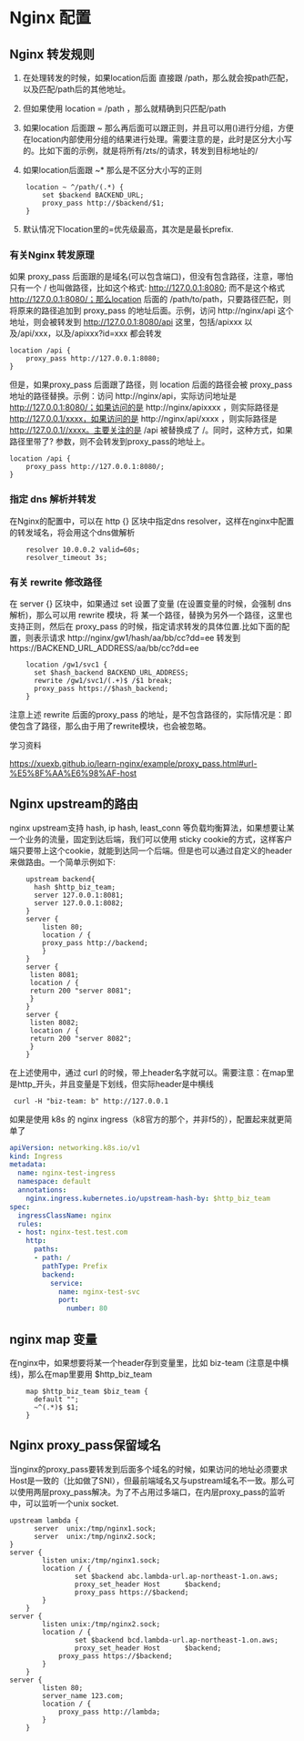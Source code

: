 # Nginx 配置

## Nginx 转发规则

1. 在处理转发的时候，如果location后面 直接跟 /path，那么就会按path匹配，以及匹配/path后的其他地址。

2. 但如果使用 location = /path ，那么就精确到只匹配/path
3. 如果location 后面跟 ~ 那么再后面可以跟正则，并且可以用()进行分组，方便在location内部使用分组的结果进行处理。需要注意的是，此时是区分大小写的。比如下面的示例，就是将所有/zts/的请求，转发到目标地址的/
4. 如果location后面跟 ~* 那么是不区分大小写的正则

```
	location ~ ^/path/(.*) {
		set $backend BACKEND_URL;
		proxy_pass http://$backend/$1;
	}

```
5. 默认情况下location里的=优先级最高，其次是是最长prefix.

### 有关Nginx 转发原理

如果 proxy_pass 后面跟的是域名(可以包含端口)，但没有包含路径，注意，哪怕只有一个 / 也叫做路径，比如这个格式: http://127.0.0.1:8080; 而不是这个格式 http://127.0.0.1:8080/；那么location 后面的 /path/to/path，只要路径匹配，则将原来的路径追加到 proxy_pass 的地址后面。示例，访问 http://nginx/api 这个地址，则会被转发到 http://127.0.0.1:8080/api 这里，包括/apixxx 以及/api/xxx，以及/apixxx?id=xxx 都会转发

```
location /api {
	proxy_pass http://127.0.0.1:8080;
}
```

但是，如果proxy_pass 后面跟了路径，则 location 后面的路径会被 proxy_pass 地址的路径替换。示例：访问 http://nginx/api，实际访问地址是 http://127.0.0.1:8080/；如果访问的是 http://nginx/apixxxx ，则实际路径是 http://127.0.0.1/xxxx，如果访问的是 http://nginx/api/xxxx ，则实际路径是 http://127.0.0.1//xxxx。主要关注的是 /api 被替换成了 /。同时，这种方式，如果路径里带了? 参数，则不会转发到proxy_pass的地址上。

```
location /api {
	proxy_pass http://127.0.0.1:8080/;
}
```

### 指定 dns 解析并转发

在Nginx的配置中，可以在 http {} 区块中指定dns resolver，这样在nginx中配置的转发域名，将会用这个dns做解析

```
    resolver 10.0.0.2 valid=60s;
    resolver_timeout 3s;
```



### 有关 rewrite 修改路径

在 server {} 区块中，如果通过 set 设置了变量 (在设置变量的时候，会强制 dns 解析)，那么可以用 rewrite 模块，将 某一个路径，替换为另外一个路径，这里也支持正则，然后在 proxy_pass 的时候，指定请求转发的具体位置.比如下面的配置，则表示请求 http://nginx/gw1/hash/aa/bb/cc?dd=ee 转发到 https://BACKEND_URL_ADDRESS/aa/bb/cc?dd=ee

        location /gw1/svc1 {
          set $hash_backend BACKEND_URL_ADDRESS;
          rewrite /gw1/svc1/(.+)$ /$1 break;
          proxy_pass https://$hash_backend;
        }

注意上述 rewrite 后面的proxy_pass 的地址，是不包含路径的，实际情况是：即使包含了路径，那么由于用了rewrite模块，也会被忽略。



学习资料

https://xuexb.github.io/learn-nginx/example/proxy_pass.html#url-%E5%8F%AA%E6%98%AF-host



## Nginx upstream的路由

nginx upstream支持 hash, ip hash, least_conn 等负载均衡算法，如果想要让某一个业务的流量，固定到达后端，我们可以使用 sticky cookie的方式，这样客户端只要带上这个cookie，就能到达同一个后端。但是也可以通过自定义的header来做路由。一个简单示例如下:

```nginx
    upstream backend{
      hash $http_biz_team;
      server 127.0.0.1:8081;
      server 127.0.0.1:8082;
    }
    server {
        listen 80;
        location / {
        proxy_pass http://backend;
        }
    }
    server {
     listen 8081;
     location / {
     return 200 "server 8081";
     }
    }
    server {
     listen 8082;
     location / {
     return 200 "server 8082";
     }
    }
```

在上述使用中，通过 curl 的时候，带上header名字就可以。需要注意：在map里是http_开头，并且变量是下划线，但实际header是中横线

```shell
 curl -H "biz-team: b" http://127.0.0.1
```



如果是使用 k8s 的 nginx ingress（k8官方的那个，并非f5的），配置起来就更简单了

```yaml
apiVersion: networking.k8s.io/v1
kind: Ingress
metadata:
  name: nginx-test-ingress
  namespace: default
  annotations:
    nginx.ingress.kubernetes.io/upstream-hash-by: $http_biz_team
spec:
  ingressClassName: nginx
  rules:
  - host: nginx-test.test.com
    http:
      paths:
      - path: /
        pathType: Prefix
        backend:
          service:
            name: nginx-test-svc
            port:
              number: 80
```





## nginx map 变量

在nginx中，如果想要将某一个header存到变量里，比如 biz-team (注意是中横线)，那么在map里要用 $http_biz_team

```nginx
    map $http_biz_team $biz_team {
      default "";
      ~^(.*)$ $1;
    }
```



## Nginx proxy_pass保留域名

当nginx的proxy_pass要转发到后面多个域名的时候，如果访问的地址必须要求Host是一致的（比如做了SNI），但最前端域名又与upstream域名不一致。那么可以使用两层proxy_pass解决。为了不占用过多端口，在内层proxy_pass的监听中，可以监听一个unix socket.

```nginx
upstream lambda {
      server  unix:/tmp/nginx1.sock;
      server  unix:/tmp/nginx2.sock;
}
server {
        listen unix:/tmp/nginx1.sock;
        location / {
                set $backend abc.lambda-url.ap-northeast-1.on.aws;
                proxy_set_header Host      $backend;
                proxy_pass https://$backend;
        }
    }
server {
        listen unix:/tmp/nginx2.sock;
        location / {
                set $backend bcd.lambda-url.ap-northeast-1.on.aws;
                proxy_set_header Host      $backend;
            proxy_pass https://$backend;
        }
    }
server {
        listen 80;
        server_name 123.com;
        location / {
            proxy_pass http://lambda;
        }
    }
```

